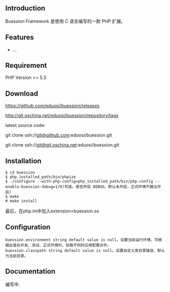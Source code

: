 Introduction
------------
Buession Framework 是使用 C 语言编写的一款 PHP 扩展。


Features
--------
* ...


Requirement
------------
PHP Version >= 5.3


Download
------------
https://github.com/eduosi/buession/releases

http://git.oschina.net/eduosi/buession/repository/tags

latest source code:

git clone ssh://git@github.com:eduosi/buession.git

git clone ssh://git@git.oschina.net:eduosi/buession.git


Installation
------------
```
$ cd buession
$ php_installed_path/bin/phpize
$ ./configure --with-php-config=php_installed_path/bin/php-config --enable-buession-debug=1/0(可选，是否开启 DEBUG，默认未开启，正式环境不建议开启)
$ make
# make install
```

最后，在php.ini中加入extension=buession.so


Configuration
------------
```
buession.environment string default value is null。设置当前运行环境，可根据此值在开发、测试、正式环境时，加载不同的应用配置文件。
buession.classpath string default value is null。设置自定义类目录路径，默认为当前目录。
```

Documentation
-------------
编写中.